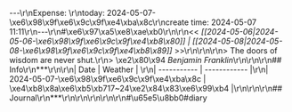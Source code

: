 ---\r\nExpense: \r\ntoday: 2024-05-07-\xe6\x98\x9f\xe6\x9c\x9f\xe4\xba\x8c\r\ncreate time: 2024-05-07 11:11\r\n---\r\n#\xe6\x97\xa5\xe8\xae\xb0\r\n\r\n<< *[[2024-05-06|2024-05-06-\xe6\x98\x9f\xe6\x9c\x9f\xe4\xb8\x80]] | [[2024-05-08|2024-05-08-\xe6\x98\x9f\xe6\x9c\x9f\xe4\xb8\x89]]* >>\r\n\r\n\r\n> The doors of wisdom are never shut.\r\n> \xe2\x80\x94 <cite>Benjamin Franklin</cite>\r\n\r\n\r\n## Info\r\n***\r\n\r\n| Date        | Weather      | \r\n| ----------- | ------------ |\r\n| 2024-05-07-\xe6\x98\x9f\xe6\x9c\x9f\xe4\xba\x8c |  \xe4\xb8\x8a\xe6\xb5\xb717~24\xe2\x84\x83\xe6\x99\xb4 |\r\n\r\n\r\n##  Journal\r\n***\r\n\r\n\r\n\r\n\r\n#\u65e5\u8bb0#diary